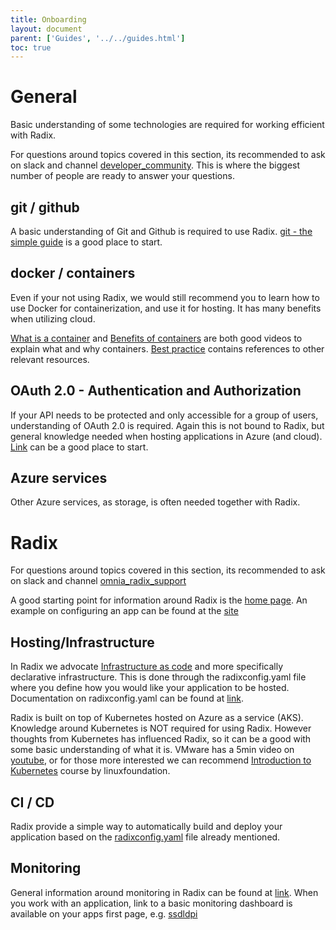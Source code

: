 ```yaml
---
title: Onboarding
layout: document
parent: ['Guides', '../../guides.html']
toc: true
---
```


# General 

Basic understanding of some technologies are required for working efficient with Radix. 

For questions around topics covered in this section, its recommended to ask on slack and channel [developer_community](https://equinor.slack.com/archives/C3HLP8ZTQ). This is where the biggest number of people are ready to answer your questions.  

## git / github

A basic understanding of Git and Github is required to use Radix. [git - the simple guide](http://rogerdudler.github.io/git-guide/) is a good place to start.

## docker / containers

Even if your not using Radix, we would still recommend you to learn how to use Docker for containerization, and use it for hosting. It has many benefits when utilizing cloud.

[What is a container](https://www.youtube.com/watch?v=EnJ7qX9fkcU) and 
[Benefits of containers](https://www.youtube.com/watch?v=cCTLjAdIQho) are both good videos to explain what and why containers. 
[Best practice](https://www.radix.equinor.com/docs/topic-docker/) contains references to other relevant resources. 

## OAuth 2.0 - Authentication and Authorization

If your API needs to be protected and only accessible for a group of users, understanding of OAuth 2.0 is required. Again this is not bound to Radix, but general knowledge needed when hosting applications in Azure (and cloud). [Link](https://www.radix.equinor.com/guides/authentication/) can be a good place to start.

## Azure services

Other Azure services, as storage, is often needed together with Radix. 

# Radix

For questions around topics covered in this section, its recommended to ask on slack and channel [omnia_radix_support](https://equinor.slack.com/archives/CBKM6N2JY)

A good starting point for information around Radix is the [home page](https://www.radix.equinor.com/). An example on configuring an app can be found at the [site](https://www.radix.equinor.com/guides/configure-an-app/)

## Hosting/Infrastructure

In Radix we advocate [Infrastructure as code](https://en.wikipedia.org/wiki/Infrastructure_as_code) and more specifically declarative infrastructure. This is done through the radixconfig.yaml file where you define how you would like your application to be hosted. Documentation on radixconfig.yaml can be found at [link](https://www.radix.equinor.com/docs/reference-radix-config/). 

Radix is built on top of Kubernetes hosted on Azure as a service (AKS). Knowledge around Kubernetes is NOT required for using Radix. However thoughts from Kubernetes has influenced Radix, so it can be a good with some basic understanding of what it is. VMware has a 5min video on [youtube](https://www.youtube.com/watch?v=PH-2FfFD2PU), or for those more interested we can recommend [Introduction to Kubernetes](https://training.linuxfoundation.org/resources/free-courses/introduction-to-kubernetes/) course by linuxfoundation.


## CI / CD 

Radix provide a simple way to automatically build and deploy your application based on the [radixconfig.yaml](https://www.radix.equinor.com/docs/reference-radix-config/) file already mentioned. 

## Monitoring

General information around monitoring in Radix can be found at [link](https://www.radix.equinor.com/guides.html#monitoring). When you work with an application, link to a basic monitoring dashboard is available on your apps first page, e.g. [ssdldpi](https://console.us.radix.equinor.com/applications/ssdldpi)

